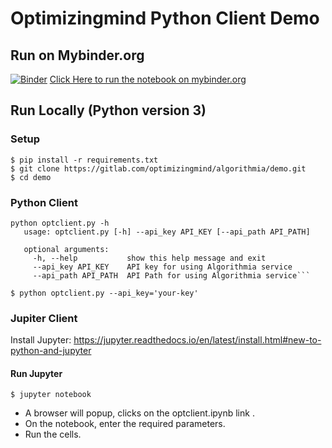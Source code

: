 # Optimizingmind Python Client Demo

## Run on Mybinder.org
[![Binder](https://mybinder.org/badge.svg)](https://mybinder.org/v2/gh/Optimizing-Mind/omcloud/master)
[Click Here to run the notebook on mybinder.org](https://mybinder.org/v2/gh/Optimizing-Mind/omcloud/master)


## Run Locally (Python version 3)
### Setup
```
$ pip install -r requirements.txt
$ git clone https://gitlab.com/optimizingmind/algorithmia/demo.git
$ cd demo
```

### Python Client
```
python optclient.py -h
   usage: optclient.py [-h] --api_key API_KEY [--api_path API_PATH]
   
   optional arguments:
     -h, --help           show this help message and exit
     --api_key API_KEY    API key for using Algorithmia service
     --api_path API_PATH  API Path for using Algorithmia service```
```

```
$ python optclient.py --api_key='your-key'
```

### Jupiter Client
Install Jupyter:
https://jupyter.readthedocs.io/en/latest/install.html#new-to-python-and-jupyter

#### Run Jupyter
```$ jupyter notebook```

- A browser will popup, clicks on the optclient.ipynb link .
- On the notebook, enter the required parameters.
- Run the cells.
